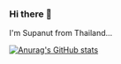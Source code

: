 ### Hi there 👋

I'm Supanut from Thailand...

[![Anurag's GitHub stats](https://github-readme-stats.vercel.app/api?username=supanut-w)](https://github.com/anuraghazra/github-readme-stats)
